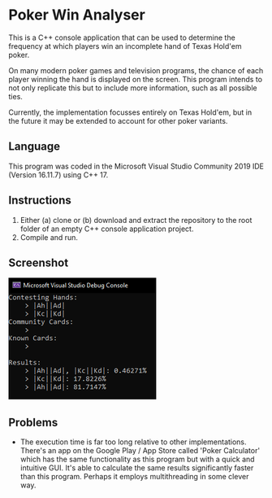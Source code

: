 
# Poker Win Analyser

This is a C++ console application that can be used to determine the frequency at which players win an incomplete hand of Texas Hold'em poker.

On many modern poker games and television programs, the chance of each player winning the hand is displayed on the screen. This program intends to not only replicate this but to include more information, such as all possible ties.

Currently, the implementation focusses entirely on Texas Hold'em, but in the future it may be extended to account for other poker variants.


## Language

This program was coded in the Microsoft Visual Studio Community 2019 IDE (Version 16.11.7) using C++ 17.


## Instructions

1. Either (a) clone or (b) download and extract the repository to the root folder of an empty C++ console application project.
2. Compile and run.


## Screenshot

![screenshot](images/screenshot.PNG)

## Problems
- The execution time is far too long relative to other implementations. There's an app on the Google Play / App Store called 'Poker Calculator' which has the same functionality as this program but with a quick and intuitive GUI. It's able to calculate the same results significantly faster than this program. Perhaps it employs multithreading in some clever way.

